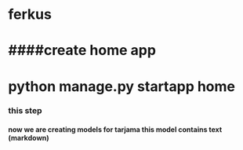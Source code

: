 # ferkus

####create home app
==============================
python manage.py startapp home
==============================
### this step
#### now we are creating models for tarjama this model contains text (markdown) 
